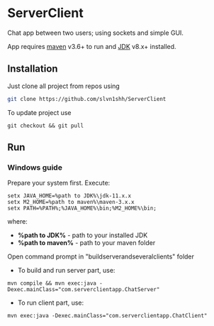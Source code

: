 # ServerClient
Chat app between two users; using sockets and simple GUI.

App requires [maven](https://maven.apache.org/download.cgi) v3.6+ to run
and [JDK](https://www.oracle.com/technetwork/java/javase/downloads/index.html) v8.x+ installed.

## Installation
Just clone all project from repos using
```sh
git clone https://github.com/slvn1shh/ServerClient
```
To update project use
```$xslt
git checkout && git pull
```
## Run
### Windows guide
Prepare your system first. Execute:
```
setx JAVA_HOME=%path to JDK%\jdk-11.x.x
setx M2_HOME=%path to maven%\maven-3.x.x
setx PATH=%PATH%;%JAVA_HOME%\bin;%M2_HOME%\bin;
```
where: 
- **%path to JDK%** - path to your installed JDK
- **%path to maven%** - path to your maven folder

Open command prompt in "buildserverandseveralclients" folder
- To build and run server part, use:
```
mvn compile && mvn exec:java -Dexec.mainClass="com.serverclientapp.ChatServer"
```
- To run client part, use:
```
mvn exec:java -Dexec.mainClass="com.serverclientapp.ChatClient"
```
